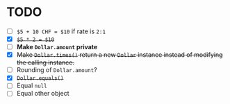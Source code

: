 # TODO

- [ ] `$5 + 10 CHF = $10` if rate is `2:1`
- [x] ~~`$5 * 2 = $10`~~
- [ ] **Make `Dollar.amount` private**
- [x] ~~Make `Dollar.times()` return a new `Dollar` instance instead of
      modifying the calling instance.~~
- [ ] Rounding of `Dollar.amount`?
- [x] ~~`Dollar.equals()`~~
- [ ] Equal `null`
- [ ] Equal other object
